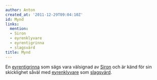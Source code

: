```yaml
---
author: Anton
created_at: '2011-12-29T09:04:10Z'
id: Mynd
links:
  mention:
  - Siron
  - eyrenklyvare
  - eyrentigrinna
  - slagsvärd
title: Mynd
---
```


En [eyrentigrinna] som sägs vara välsignad av [Siron] och är känd för sin skicklighet såväl med
[eyrenklyvare] som [slagsvärd].

  [eyrentigrinna]: eyrentigrinna
  [Siron]: Siron
  [eyrenklyvare]: eyrenklyvare
  [slagsvärd]: slagsvärd
